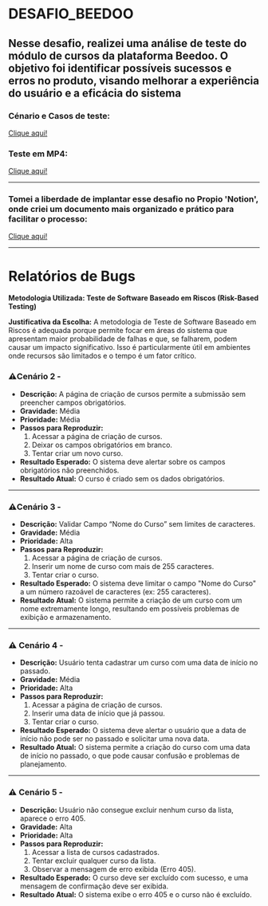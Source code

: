 # DESAFIO_BEEDOO

## Nesse desafio, realizei uma análise de teste do módulo de cursos da plataforma Beedoo. O objetivo foi identificar possíveis sucessos e erros no produto, visando melhorar a experiência do usuário e a eficácia do sistema

### Cénario e Casos de teste: 
[Clique aqui!](https://docs.google.com/document/d/19bZz5iTxfu6EJ5RrCF1VmunuJcPz9i81JsOPIvXtNS0/edit?usp=sharing)


### Teste em MP4:
[Clique aqui!](https://drive.google.com/drive/folders/1drIlbXKmss2PtilnLMiCiW6e9rG64WTS?usp=drive_link)

---

### Tomei a liberdade de implantar esse desafio no Propio 'Notion', onde criei um documento mais organizado e prático para facilitar o processo:
[Clique aqui!](https://imminent-dish-f5a.notion.site/Beedoo-QA-Chalenge-dcce99c9e99d45c297b19a90bcf2d28d?pvs=4)

---

# Relatórios de Bugs

**Metodologia Utilizada: Teste de Software Baseado em Riscos (Risk-Based Testing)**

**Justificativa da Escolha:**
A metodologia de Teste de Software Baseado em Riscos é adequada porque permite focar em áreas do sistema que apresentam maior probabilidade de falhas e que, se falharem, podem causar um impacto significativo. Isso é particularmente útil em ambientes onde recursos são limitados e o tempo é um fator crítico.

### ⚠️**Cenário 2 -**

- **Descrição:** A página de criação de cursos permite a submissão sem preencher campos obrigatórios.
- **Gravidade:** Média
- **Prioridade:** Média
- **Passos para Reproduzir:**
    1. Acessar a página de criação de cursos.
    2. Deixar os campos obrigatórios em branco.
    3. Tentar criar um novo curso.
- **Resultado Esperado:** O sistema deve alertar sobre os campos obrigatórios não preenchidos.
- **Resultado Atual:** O curso é criado sem os dados obrigatórios.

---

### ⚠️Cenário 3 -

- **Descrição:** Validar Campo “Nome do Curso” sem limites de caracteres.
- **Gravidade:** Média
- **Prioridade:** Alta
- **Passos para Reproduzir:**
    1. Acessar a página de criação de cursos.
    2. Inserir um nome de curso com mais de 255 caracteres.
    3. Tentar criar o curso.
- **Resultado Esperado:** O sistema deve limitar o campo "Nome do Curso" a um número razoável de caracteres (ex: 255 caracteres).
- **Resultado Atual:** O sistema permite a criação de um curso com um nome extremamente longo, resultando em possíveis problemas de exibição e armazenamento.

---

### ⚠️ Cenário 4 -

- **Descrição:** Usuário tenta cadastrar um curso com uma data de início no passado.
- **Gravidade:** Média
- **Prioridade:** Alta
- **Passos para Reproduzir:**
    1. Acessar a página de criação de cursos.
    2. Inserir uma data de início que já passou.
    3. Tentar criar o curso.
- **Resultado Esperado:** O sistema deve alertar o usuário que a data de início não pode ser no passado e solicitar uma nova data.
- **Resultado Atual:** O sistema permite a criação do curso com uma data de início no passado, o que pode causar confusão e problemas de planejamento.

---

### ⚠️ Cenário 5 -

- **Descrição:** Usuário não consegue excluir nenhum curso da lista, aparece o erro 405.
- **Gravidade:** Alta
- **Prioridade:** Alta
- **Passos para Reproduzir:**
    1. Acessar a lista de cursos cadastrados.
    2. Tentar excluir qualquer curso da lista.
    3. Observar a mensagem de erro exibida (Erro 405).
- **Resultado Esperado:** O curso deve ser excluído com sucesso, e uma mensagem de confirmação deve ser exibida.
- **Resultado Atual:** O sistema exibe o erro 405 e o curso não é excluído.

